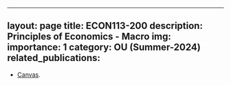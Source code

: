 
---
layout: page
title: ECON113-200
description: Principles of Economics - Macro
img: 
importance: 1
category: OU (Summer-2024)
related_publications:
---

+ [Canvas](https://canvas.ou.edu/courses/340992).


